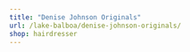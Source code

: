 ```yaml
---
title: "Denise Johnson Originals"
url: /lake-balboa/denise-johnson-originals/
shop: hairdresser
---
```

